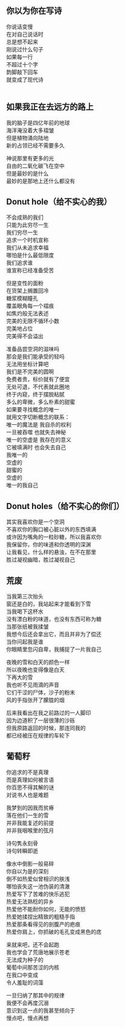 
## 你以为你在写诗
你说话变慢  
在对自己说话时  
总是想不起来  
刚说过什么句子  
如果每一行  
不超过十个字  
韵脚敲下回车  
就变成了现代诗  
<br>

## 如果我正在去远方的路上  
我的脑子是四亿年前的地球  
海洋淹没着大多褶皱  
但是植物涌向陆地  
新的占领已经不需要多久  

神说那里有更多的光  
自由的二氧化碳飞在空中  
但是最妙的是什么  
最妙的是那地上还什么都没有  


## Donut hole（给不实心的我）  
  
不会成熟的我们  
只能为此穷尽一生  
我们穷尽一生  
追求一个时机宣称  
我们从未追求幸福  
哪怕是什么最低限度  
我们追求谁  
谁宣称已经准备受苦  
  
但是变性的面粉  
在货架上搁置回冷  
糖浆模糊瞳孔  
覆盖眼角每一个褶痕  
如焦灼般无法表述  
完美的无限不循环小数  
完美地占位  
完美得不会溢出  
  
准备品尝空洞的滋味吗  
那会是我们能承受的轻吗  
无法用坐标计算吧  
我们是不完美的圆啊  
免费者贵，标价就有了便宜  
无处可退，不代表就此圈地  
终于内窥，终于摆脱粘腻  
多么的卑微，多么朴素的甜蜜  
如果要寻找概念的唯一  
就用文字切断概念的联系：  
唯一的魔法是 我自杀的权利  
一旦被吞噬 也就失去神秘  
唯一的空虚是 我存在的意义  
它被填满时 也会失去自己  
我唯一的  
空虚的  
甜蜜的  
空虚的  
唯一的我自己  
  
  
  
## Donut holes（给不实心的你们）  
  
其实我喜欢你是一个空洞  
不喜欢你的胸口被心脏以外的东西填满  
或许因为嘴角的一粒砂糖，所以我喜欢你  
我保留你，你的味道和你透明的深渊  
让我看见，什么样的悬浊，在不在那里  
胜过凝视幽暗，胜过凝视自己  
  
  
  
<!-- ## -  
只能求助反证法推出  
至少有一个真理存在吗  
可是我正面就看见  
世界上有清清楚楚的悖论啊  
有没有一种可能  
你早就在话语里造出真理了呢  
就像我不能制造一些  
我制造不了的矛盾   -->
  
  




## 荒废
当我第三次抬头  
窗还是白的，我站起来才能看到下雪  
当我喝下这杯水  
没有漂白粉的味道，也没有东西可称为糖  
当那张纸被我揉皱  
我想今后还会拿出它，而且并非为了偿还  
当你问起我是谁  
你眼睛里忽闪自卑，我捕捉了一片我自己  

夜晚的雪和白天的颜色一样  
所以夜晚也变得像是白天  
下再大的雪  
我也听不见雨滴的声音  
它们干涩的尸体，沙子的粉末  
风的手指张开了朦胧的烟  

后来我看出在我之前路过的一人脚印  
因为边道积了一层很薄的沙砾  
但我原路返回的时候，那连同我的  
都已经被压在规律的车轮下  

## 葡萄籽

你追求的不是真理  
而是真理如何被言语  
你百思不得其解的谜  
对说书人也是难题  

我梦到的因我而贫瘠  
落在他们一生的雪  
并非我能复述的前提  
并非我咽喉里的弦月  
  
诗句隽永刻骨  
诗句转瞬即逝  

像水中倒影一般易碎  
你自以为是的深刻  
倒不如热爱似曾相识的肤浅  
哪怕丧失这一池伪装的清澈  
热爱写下了苦难的快乐逃犯  
热爱无法熟稔的异乡  
热爱他不能耐你如何，无能的愤怒  
热爱她揉捏出精致的粗糙手指  
热爱那条看得见的剖腹产的疤痕  
热爱你肩上，你抓破的毛孔变成黑色的痣  

来就来吧，还不会起跑  
我也学会了荒唐地展示苍老  
无法成为种子的  
葡萄中间那苦涩的内核  
在我口中变成  
令人羞耻的词藻  

一旦归纳了那其中的规律  
我便不会再度沉溺  
意识到这一点的我甚至倾向于  
慢点吧，慢点再想  


<!-- ## 易碎

  
带来与带走的  
本来就已经是魔法  
无法拥有的东西  
那就没有罢  
有没有人问你  
你在那里吗  
能不能擅自决定  
什么东西会留下  

就像一切开始的瞬间  
摔在地上的我无法识别痛觉  
但很快就会听见大人说  
你是女孩啊，因为你没有那个  




2.
人们讨厌堆砌，
人们热爱毁灭。
人们讨厌增长？
人们热爱毁灭！
意思是人们渴望和平，
以及和平提供的死亡

愤怒着无法改变的
恐惧着必须改变的
自由就是每个人能够
决定如何限制自由
然后你和痛苦和平共处
你和快乐和平共处

你会知道，如果你和我一样
如果知晓不一样的美好生活
但你觉得自己完全能想象
那想象一下，好像也就够了

但我想给你一个
值得你活的世界
那里如果你感到愤怒
不必压抑恐惧与它共处


4.

…………………
他手里的螺丝刀不能劈开山峰
只会凝聚起旋转

你问 这有什么意义呢

我说 那可是幻象 
幻象就可以是一切幻象


“我不看并不意味着它就不存在”这个话是什么意思。重点不是因为某个现象一直存在所以我就要为它做点什么。重点是，我已经知道它的存在，我自己无法继续平静地什么也不做。

你说我是虚无缥缈的理想主义者，看不清现实，不懂游戏该怎么玩，我觉得奇怪
我怎么不明白什么是现实？我不明白的是，为什么你们愿意让这个现实继续是现实







## 


你会知道，如果你我一样
如果知晓不一样的美好生活
但你觉得自己完全能想象
那想象一下，好像也就够了
然后你和痛苦和平共处
你和快乐和平共处
那么真切地渴望和平，
以及和平提供的死亡

但我想给你一个
值得你活的世界
如果你感到愤怒
不必与它共处

 -->

